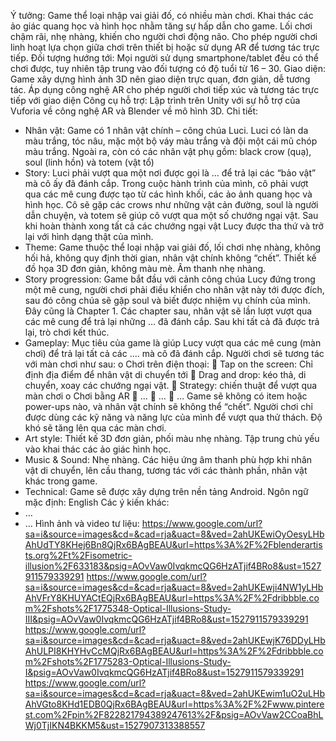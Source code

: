 Ý tưởng: Game thể loại nhập vai giải đố, có nhiều màn chơi. Khai thác các ảo giác quang học và hình học nhằm tăng sự hấp dẫn cho game. Lối chơi chậm rãi, nhẹ nhàng, khiến cho người chơi động não. Cho phép người chơi linh hoạt lựa chọn giữa chơi trên thiết bị hoặc sử dụng AR để tương tác trực tiếp. 
Đối tượng hướng tới: Mọi người sử dụng smartphone/tablet đều có thể chơi được, tuy nhiên tập trung vào đối tượng có độ tuổi từ 16 – 30. 
Giao diện: Game xây dựng hình ảnh 3D nên giao diện trực quan, đơn giản, dễ tương tác. Áp dụng công nghệ AR cho phép người chơi tiếp xúc và tương tác trực tiếp với giao diện
Công cụ hỗ trợ: Lập trình trên Unity với sự hỗ trợ của Vuforia về công nghệ AR và Blender về mô hình 3D. 
Chi tiết:
-	Nhân vật: Game có 1 nhân vật chính – công chúa Luci. Luci có làn da màu trắng, tóc nâu, mặc một bộ váy màu trắng và đội một cái mũ chóp màu trắng. Ngoài ra, còn có các nhân vật phụ gồm: black crow (quạ), soul (linh hồn) và totem (vật tổ)
-	Story: Luci phải vượt qua một nơi được gọi là ... để trả lại các “bảo vật” mà cô ấy đã đánh cắp. Trong cuộc hành trình của mình, cô phải vượt qua các mê cung được tạo từ các hình khối, các ảo ảnh quang học và hình học. Cô sẽ gặp các crows như những vật cản đường, soul là người dẫn chuyện, và totem sẽ giúp cô vượt qua một số chướng ngại vật. Sau khi hoàn thành xong tất cả các chướng ngại vật Lucy được tha thứ và trở lại với hình dạng thật của mình.
-	Theme: Game thuộc thể loại nhập vai giải đố, lối chơi nhẹ nhàng, không hối hả, không quy định thời gian, nhân vật chính không “chết”. Thiết kế đồ họa 3D đơn giản, không màu mè. Âm thanh nhẹ nhàng.
-	Story progression: Game bắt đầu với cảnh công chúa Lucy đứng trong một mê cung, người chơi phải điều khiển cho nhân vật này tới được đích, sau đó công chúa sẽ gặp soul và biết được nhiệm vụ chính của mình. Đây cũng là Chapter 1. Các chapter sau, nhân vật sẽ lần lượt vượt qua các mê cung để trả lại những … đã đánh cắp. Sau khi tất cả đã được trả lại, trò chơi kết thúc.
-	Gameplay: Mục tiêu của game là giúp Lucy vượt qua các mê cung (màn chơi) để trả lại tất cả các …. mà cô đã đánh cắp. Người chơi sẽ tương tác với màn chơi như sau:
o	Chơi trên điện thoại: 
	Tap on the screen: Chỉ định địa điểm để nhân vật di chuyển tới
	Drag and drop: kéo thả, di chuyển, xoay các chướng ngại vật.
	Strategy: chiến thuật để vượt qua màn chơi
o	Chơi bằng AR
	…
	…
	…
Game sẽ không có item hoặc power-ups nào, và nhân vật chính sẽ không thể “chết”. Người chơi chỉ được dùng các kỹ năng và năng lực của mình để vượt qua thử thách. Độ khó sẽ tăng lên qua các màn chơi.
-	Art style: Thiết kế 3D đơn giản, phối màu nhẹ nhàng. Tập trung chủ yếu vào khai thác các ảo giác hình học.
-	Music & Sound: Nhẹ nhàng. Các hiệu ứng âm thanh phù hợp khi nhân vật di chuyển, lên cầu thang, tương tác với các thành phần, nhân vật khác trong game.
-	Technical: Game sẽ được xây dựng trên nền tảng Android. Ngôn ngữ mặc định: English
Các ý kiến khác:
-	…
-	…
Hình ảnh và video tư liệu:
https://www.google.com/url?sa=i&source=images&cd=&cad=rja&uact=8&ved=2ahUKEwiOyOesyLHbAhUdTY8KHej6Bn8QjRx6BAgBEAU&url=https%3A%2F%2Fblenderartists.org%2Ft%2Fisometric-illusion%2F633183&psig=AOvVaw0IvqkmcQG6HzATjif4BRo8&ust=1527911579339291
https://www.google.com/url?sa=i&source=images&cd=&cad=rja&uact=8&ved=2ahUKEwji4NW1yLHbAhVFrY8KHUYACtEQjRx6BAgBEAU&url=https%3A%2F%2Fdribbble.com%2Fshots%2F1775348-Optical-Illusions-Study-III&psig=AOvVaw0IvqkmcQG6HzATjif4BRo8&ust=1527911579339291
https://www.google.com/url?sa=i&source=images&cd=&cad=rja&uact=8&ved=2ahUKEwjK76DDyLHbAhULPI8KHYHvCcMQjRx6BAgBEAU&url=https%3A%2F%2Fdribbble.com%2Fshots%2F1775283-Optical-Illusions-Study-I&psig=AOvVaw0IvqkmcQG6HzATjif4BRo8&ust=1527911579339291
https://www.google.com/url?sa=i&source=images&cd=&cad=rja&uact=8&ved=2ahUKEwim1uO2uLHbAhVGto8KHd1EDB0QjRx6BAgBEAU&url=https%3A%2F%2Fwww.pinterest.com%2Fpin%2F822821794389247613%2F&psig=AOvVaw2CCoaBhLWj0TjIKN4BKKM5&ust=1527907313388557


